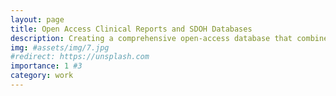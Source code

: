 ```yaml
---
layout: page
title: Open Access Clinical Reports and SDOH Databases
description: Creating a comprehensive open-access database that combines ICU reports with social determinants data, enhancing AI-driven clinical decision-making and understanding of non-clinical factors in critical care.
img: #assets/img/7.jpg
#redirect: https://unsplash.com
importance: 1 #3
category: work
---
```

